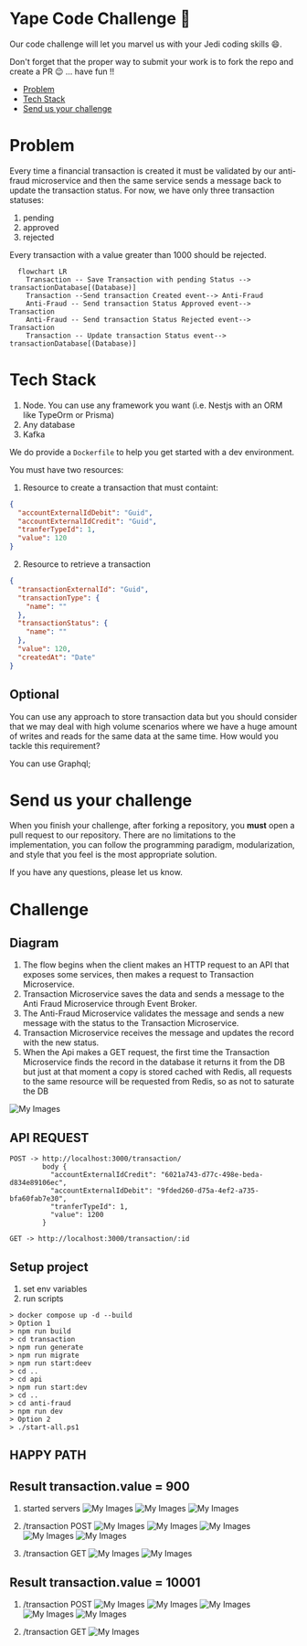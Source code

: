 # Yape Code Challenge :rocket:

Our code challenge will let you marvel us with your Jedi coding skills :smile:.

Don't forget that the proper way to submit your work is to fork the repo and create a PR :wink: ... have fun !!

- [Problem](#problem)
- [Tech Stack](#tech_stack)
- [Send us your challenge](#send_us_your_challenge)

# Problem

Every time a financial transaction is created it must be validated by our anti-fraud microservice and then the same service sends a message back to update the transaction status.
For now, we have only three transaction statuses:

<ol>
  <li>pending</li>
  <li>approved</li>
  <li>rejected</li>  
</ol>

Every transaction with a value greater than 1000 should be rejected.

```mermaid
  flowchart LR
    Transaction -- Save Transaction with pending Status --> transactionDatabase[(Database)]
    Transaction --Send transaction Created event--> Anti-Fraud
    Anti-Fraud -- Send transaction Status Approved event--> Transaction
    Anti-Fraud -- Send transaction Status Rejected event--> Transaction
    Transaction -- Update transaction Status event--> transactionDatabase[(Database)]
```

# Tech Stack

<ol>
  <li>Node. You can use any framework you want (i.e. Nestjs with an ORM like TypeOrm or Prisma) </li>
  <li>Any database</li>
  <li>Kafka</li>    
</ol>

We do provide a `Dockerfile` to help you get started with a dev environment.

You must have two resources:

1. Resource to create a transaction that must containt:

```json
{
  "accountExternalIdDebit": "Guid",
  "accountExternalIdCredit": "Guid",
  "tranferTypeId": 1,
  "value": 120
}
```

2. Resource to retrieve a transaction

```json
{
  "transactionExternalId": "Guid",
  "transactionType": {
    "name": ""
  },
  "transactionStatus": {
    "name": ""
  },
  "value": 120,
  "createdAt": "Date"
}
```

## Optional

You can use any approach to store transaction data but you should consider that we may deal with high volume scenarios where we have a huge amount of writes and reads for the same data at the same time. How would you tackle this requirement?

You can use Graphql;

# Send us your challenge

When you finish your challenge, after forking a repository, you **must** open a pull request to our repository. There are no limitations to the implementation, you can follow the programming paradigm, modularization, and style that you feel is the most appropriate solution.

If you have any questions, please let us know.

# Challenge

## Diagram

1. The flow begins when the client makes an HTTP request to an API that exposes some services, then makes a request to Transaction Microservice.
2. Transaction Microservice saves the data and sends a message to the Anti Fraud Microservice through Event Broker.
3. The Anti-Fraud Microservice validates the message and sends a new message with the status to the Transaction Microservice.
4. Transaction Microservice receives the message and updates the record with the new status.
5. When the Api makes a GET request, the first time the Transaction Microservice finds the record in the database it returns it from the DB but just at that moment a copy is stored
   cached with Redis, all requests to the same resource will be requested from Redis, so as not to saturate the DB

![My Images](images/architecture.png)

## API REQUEST

```
POST -> http://localhost:3000/transaction/
        body {
          "accountExternalIdCredit": "6021a743-d77c-498e-beda-d834e89106ec",
          "accountExternalIdDebit": "9fded260-d75a-4ef2-a735-bfa60fab7e30",
          "tranferTypeId": 1,
          "value": 1200
        }

GET -> http://localhost:3000/transaction/:id

```

## Setup project

1. set env variables
2. run scripts

```
> docker compose up -d --build
> Option 1
> npm run build
> cd transaction
> npm run generate
> npm run migrate
> npm run start:deev
> cd ..
> cd api
> npm run start:dev
> cd ..
> cd anti-fraud
> npm run dev
> Option 2
> ./start-all.ps1
```

## HAPPY PATH

## Result transaction.value = 900

1. started servers
   ![My Images](images/init-api.PNG)
   ![My Images](images/init-transaction.PNG)
   ![My Images](images/init-anti-fraud.PNG)

2. /transaction POST
   ![My Images](images/post-transaction.PNG)
   ![My Images](images/response-api.PNG)
   ![My Images](images/response-transaction.PNG)
   ![My Images](images/response-anti-fraud.PNG)
   ![My Images](images/db-result.PNG)

3. /transaction GET
   ![My Images](images/get-transaction.PNG)
   ![My Images](images/response-redis.PNG)

## Result transaction.value = 10001

1. /transaction POST
   ![My Images](images/post-transaction2.PNG)
   ![My Images](images/response-api2.PNG)
   ![My Images](images/response-transaction2.PNG)
   ![My Images](images/response-anti-fraud2.PNG)
   ![My Images](images/db-result2.PNG)

2. /transaction GET
   ![My Images](images/get-transaction2.PNG)
